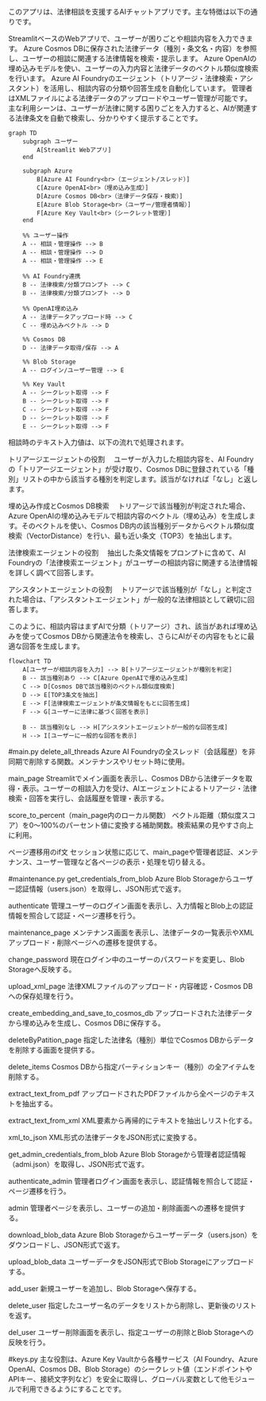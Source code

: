 このアプリは、法律相談を支援するAIチャットアプリです。主な特徴は以下の通りです。

StreamlitベースのWebアプリで、ユーザーが困りごとや相談内容を入力できます。
Azure Cosmos DBに保存された法律データ（種別・条文名・内容）を参照し、ユーザーの相談に関連する法律情報を検索・提示します。
Azure OpenAIの埋め込みモデルを使い、ユーザーの入力内容と法律データのベクトル類似度検索を行います。
Azure AI Foundryのエージェント（トリアージ・法律検索・アシスタント）を活用し、相談内容の分類や回答生成を自動化しています。
管理者はXMLファイルによる法律データのアップロードやユーザー管理が可能です。
主な利用シーンは、ユーザーが法律に関する困りごとを入力すると、AIが関連する法律条文を自動で検索し、分かりやすく提示することです。




```mermaid
graph TD
    subgraph ユーザー
        A[Streamlit Webアプリ]
    end

    subgraph Azure
        B[Azure AI Foundry<br>（エージェント/スレッド）]
        C[Azure OpenAI<br>（埋め込み生成）]
        D[Azure Cosmos DB<br>（法律データ保存・検索）]
        E[Azure Blob Storage<br>（ユーザー/管理者情報）]
        F[Azure Key Vault<br>（シークレット管理）]
    end

    %% ユーザー操作
    A -- 相談・管理操作 --> B
    A -- 相談・管理操作 --> D
    A -- 相談・管理操作 --> E

    %% AI Foundry連携
    B -- 法律検索/分類プロンプト --> C
    B -- 法律検索/分類プロンプト --> D

    %% OpenAI埋め込み
    A -- 法律データアップロード時 --> C
    C -- 埋め込みベクトル --> D

    %% Cosmos DB
    D -- 法律データ取得/保存 --> A

    %% Blob Storage
    A -- ログイン/ユーザー管理 --> E

    %% Key Vault
    A -- シークレット取得 --> F
    B -- シークレット取得 --> F
    C -- シークレット取得 --> F
    D -- シークレット取得 --> F
    E -- シークレット取得 --> F
```
相談時のテキスト入力値は、以下の流れで処理されます。

トリアージエージェントの役割
　ユーザーが入力した相談内容を、AI Foundryの「トリアージエージェント」が受け取り、Cosmos DBに登録されている「種別」リストの中から該当する種別を判定します。該当がなければ「なし」と返します。

埋め込み作成とCosmos DB検索
　トリアージで該当種別が判定された場合、Azure OpenAIの埋め込みモデルで相談内容のベクトル（埋め込み）を生成します。そのベクトルを使い、Cosmos DB内の該当種別データからベクトル類似度検索（VectorDistance）を行い、最も近い条文（TOP3）を抽出します。

法律検索エージェントの役割
　抽出した条文情報をプロンプトに含めて、AI Foundryの「法律検索エージェント」がユーザーの相談内容に関連する法律情報を詳しく調べて回答します。

アシスタントエージェントの役割
　トリアージで該当種別が「なし」と判定された場合は、「アシスタントエージェント」が一般的な法律相談として親切に回答します。

このように、相談内容はまずAIで分類（トリアージ）され、該当があれば埋め込みを使ってCosmos DBから関連法令を検索し、さらにAIがその内容をもとに最適な回答を生成します。
```mermaid
flowchart TD
    A[ユーザーが相談内容を入力] --> B[トリアージエージェントが種別を判定]
    B -- 該当種別あり --> C[Azure OpenAIで埋め込み生成]
    C --> D[Cosmos DBで該当種別のベクトル類似度検索]
    D --> E[TOP3条文を抽出]
    E --> F[法律検索エージェントが条文情報をもとに回答生成]
    F --> G[ユーザーに法律に基づく回答を表示]

    B -- 該当種別なし --> H[アシスタントエージェントが一般的な回答生成]
    H --> I[ユーザーに一般的な回答を表示]
```

#main.py
delete_all_threads
Azure AI Foundryの全スレッド（会話履歴）を非同期で削除する関数。メンテナンスやリセット時に使用。

main_page
Streamlitでメイン画面を表示し、Cosmos DBから法律データを取得・表示。ユーザーの相談入力を受け、AIエージェントによるトリアージ・法律検索・回答を実行し、会話履歴を管理・表示する。

score_to_percent（main_page内のローカル関数）
ベクトル距離（類似度スコア）を0～100%のパーセント値に変換する補助関数。検索結果の見やすさ向上に利用。

ページ遷移用のif文
セッション状態に応じて、main_pageや管理者認証、メンテナンス、ユーザー管理など各ページの表示・処理を切り替える。

#maintenance.py
get_credentials_from_blob
Azure Blob Storageからユーザー認証情報（users.json）を取得し、JSON形式で返す。

authenticate
管理ユーザーのログイン画面を表示し、入力情報とBlob上の認証情報を照合して認証・ページ遷移を行う。

maintenance_page
メンテナンス画面を表示し、法律データの一覧表示やXMLアップロード・削除ページへの遷移を提供する。

change_password
現在ログイン中のユーザーのパスワードを変更し、Blob Storageへ反映する。

upload_xml_page
法律XMLファイルのアップロード・内容確認・Cosmos DBへの保存処理を行う。

create_embedding_and_save_to_cosmos_db
アップロードされた法律データから埋め込みを生成し、Cosmos DBに保存する。

deleteByPatition_page
指定した法律名（種別）単位でCosmos DBからデータを削除する画面を提供する。

delete_items
Cosmos DBから指定パーティションキー（種別）の全アイテムを削除する。

extract_text_from_pdf
アップロードされたPDFファイルから全ページのテキストを抽出する。

extract_text_from_xml
XML要素から再帰的にテキストを抽出しリスト化する。

xml_to_json
XML形式の法律データをJSON形式に変換する。

get_admin_credentials_from_blob
Azure Blob Storageから管理者認証情報（admi.json）を取得し、JSON形式で返す。

authenticate_admin
管理者ログイン画面を表示し、認証情報を照合して認証・ページ遷移を行う。

admin
管理者ページを表示し、ユーザーの追加・削除画面への遷移を提供する。

download_blob_data
Azure Blob Storageからユーザーデータ（users.json）をダウンロードし、JSON形式で返す。

upload_blob_data
ユーザーデータをJSON形式でBlob Storageにアップロードする。

add_user
新規ユーザーを追加し、Blob Storageへ保存する。

delete_user
指定したユーザー名のデータをリストから削除し、更新後のリストを返す。

del_user
ユーザー削除画面を表示し、指定ユーザーの削除とBlob Storageへの反映を行う。

#keys.py
主な役割は、Azure Key Vaultから各種サービス（AI Foundry、Azure OpenAI、Cosmos DB、Blob Storage）のシークレット値（エンドポイントやAPIキー、接続文字列など）を安全に取得し、グローバル変数として他モジュールで利用できるようにすることです。
